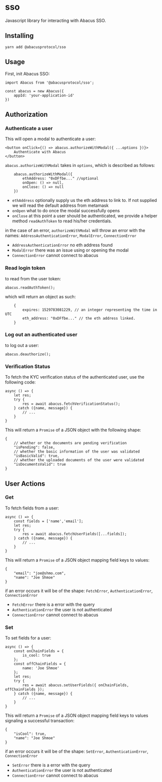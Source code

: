 # sso

Javascript library for interacting with Abacus SSO.

## Installing

```
yarn add @abacusprotocol/sso
```

## Usage

First, init Abacus SSO:

```
import Abacus from '@abacusprotocol/sso';

const abacus = new Abacus({
    appId: 'your-application-id'
})
```

## Authorization 
### Authenticate a user

This will open a modal to authenticate a user:

```
<button onClick={() => abacus.authorizeWithModal({ ...options })}>
    Authenticate with Abacus
</button>
```

`abacus.authorizeWithModal` takes in `options`, which is described as follows:

```
    abacus.authorizeWithModal({
        ethAddress: "0xDFfbe..." //optional
        onOpen: () => null,
        onClose: () => null
    })
``` 

- `ethAddress` optionally supply us the eth address to link to. If not supplied we will read the default address from metamask
- `onOpen` what to do once the modal successfully opens
- `onClose` at this point a user should be authenticated, we provide a helper method `readAuthToken` to read his/her credentials.

in the case of an error, `authorizeWithModal` will throw an error with the names: `AddressAuthenticationError`, `ModalError`, `ConnectionError`

- `AddressAuthenticationError` no eth address found 
- `ModalError` there was an issue using or opening the modal
- `ConnectionError` cannot connect to abacus 

### Read login token

to read from the user token:

```
abacus.readAuthToken();
```

which will return an object as such:

```
    {
        expires: 1529783081229, // an integer representing the time in UTC
        eth_address: "0xDFfbe..." // the eth address linked.
    }
```

### Log out an authenticated user

to log out a user:

```
abacus.deauthorize();
```

### Verification Status

To fetch the KYC verification status of the authenticated user, use the following code:

```
async () => {
    let res;
    try {
        res = await abacus.fetchVerificationStatus();
    } catch ({name, message}) {
        // ...
    }
}
```

This will return a `Promise` of a JSON object with the following shape:

```
{
    // whether or the documents are pending verification
    "isPending": false,
    // whether the basic information of the user was validated
    "isBasicValid": true,
    // whether the uploaded documents of the user were validated
    "isDocumentsValid": true
}
```

## User Actions

### Get

To fetch fields from a user: 

```
async () => {
    const fields = ['name','email'];
    let res;
    try {
        res = await abacus.fetchUserFields([...fields]);
    } catch ({name, message}) {
        // ...
    }
}
```

This will return a `Promise` of a JSON object mapping field keys to values:

```
{
    "email": "joe@shmo.com",
    "name": "Joe Shmoe"
}
```

if an error occurs it will be of the shape:  `FetchError`, `AuthenticationError`, `ConnectionError`

- `FetchError` there is a error with the query
- `AuthenticationError` the user is not authenticated
- `ConnectionError` cannot connect to abacus 

### Set

To set fields for a user: 

```
async () => {
    const onChainFields = {
        is_cool: true
    };
    const offChainFields = {
        name: 'Joe Shmoe'
    };
    let res;
    try {
        res = await abacus.setUserFields({ onChainFields, offChainFields });
    } catch ({name, message}) {
        // ...
    }
}
```

This will return a `Promise` of a JSON object mapping field keys to values signaling a successful transaction:

```
{
    "isCool": true,
    "name": "Joe Shmoe"
}
```

if an error occurs it will be of the shape:  `SetError`, `AuthenticationError`, `ConnectionError`

- `SetError` there is a error with the query
- `AuthenticationError` the user is not authenticated
- `ConnectionError` cannot connect to abacus 
